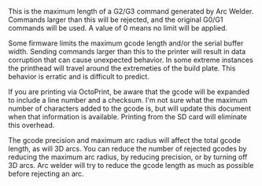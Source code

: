 This is the maximum length of a G2/G3 command generated by Arc Welder.  Commands larger than this will be rejected, and the original G0/G1 commands will be used.  A value of 0 means no limit will be applied.

Some firmware limits the maximum gcode length and/or the serial buffer width.  Sending commands larger than this to the printer will result in data corruption that can cause unexpected behavior.  In some extreme instances the printhead will travel around the extremeties of the build plate.  This behavior is erratic and is difficult to predict.

If you are printing via OctoPrint, be aware that the gcode will be expanded to include a line number and a checksum.  I'm not sure what the maximum number of characters added to the gcode is, but will update this document when that information is available.  Printing from the SD card will eliminate this overhead.

The gcode precision and maximum arc radius will affect the total gcode length, as will 3D arcs.  You can reduce the number of rejected gcodes by reducing the maximum arc radius, by reducing precision, or by turning off 3D arcs.  Arc welder will try to reduce the gcode length as much as possible before rejecting an arc.